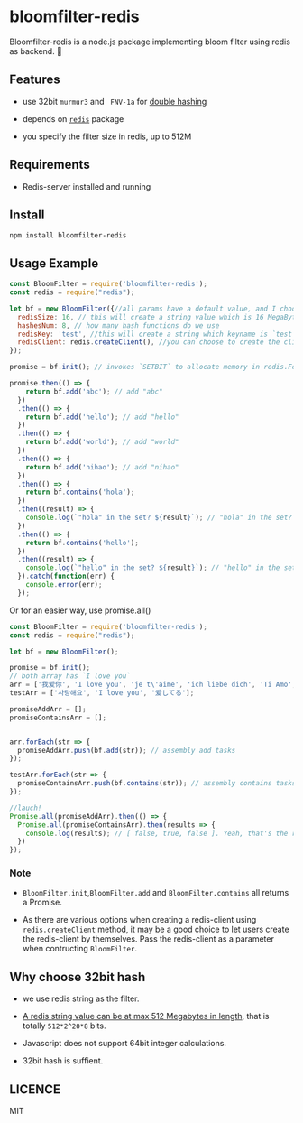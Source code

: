 # bloomfilter-redis

Bloomfilter-redis is a node.js package implementing bloom filter using redis as backend. 🚢

## Features
- use 32bit `murmur3` and ` FNV-1a` for [double hashing](https://en.wikipedia.org/wiki/Double_hashing)

- depends on [`redis`](https://www.npmjs.com/package/redis) package

- you specify the filter size in redis, up to 512M   

## Requirements

- Redis-server installed and running


## Install

```
npm install bloomfilter-redis
```

## Usage Example

```javascript
const BloomFilter = require('bloomfilter-redis');
const redis = require("redis");

let bf = new BloomFilter({//all params have a default value, and I choose some to present below
  redisSize: 16, // this will create a string value which is 16 MegaBytes in length
  hashesNum: 8, // how many hash functions do we use
  redisKey: 'test', //this will create a string which keyname is `test`
  redisClient: redis.createClient(), //you can choose to create the client by yourself
});

promise = bf.init(); // invokes `SETBIT` to allocate memory in redis.For details https://redis.io/commands/setbit

promise.then(() => {
    return bf.add('abc'); // add "abc"
  })
  .then(() => {
    return bf.add('hello'); // add "hello"
  })
  .then(() => {
    return bf.add('world'); // add "world"
  })
  .then(() => {
    return bf.add('nihao'); // add "nihao"
  })
  .then(() => {
    return bf.contains('hola');
  })
  .then((result) => {
    console.log(`"hola" in the set? ${result}`); // "hola" in the set? false
  })
  .then(() => {
    return bf.contains('hello');
  })
  .then((result) => {
    console.log(`"hello" in the set? ${result}`); // "hello" in the set? true
  }).catch(function(err) {
    console.error(err);
  });

```
Or for an easier way, use promise.all()

```javascript
const BloomFilter = require('bloomfilter-redis');
const redis = require("redis");

let bf = new BloomFilter();

promise = bf.init();
// both array has `I love you`
arr = ['我爱你', 'I love you', 'je t\'aime', 'ich liebe dich', 'Ti Amo', 'te amo vos amo'];
testArr = ['사랑해요', 'I love you', '爱してる'];

promiseAddArr = [];
promiseContainsArr = [];


arr.forEach(str => {
  promiseAddArr.push(bf.add(str)); // assembly add tasks
});

testArr.forEach(str => {
  promiseContainsArr.push(bf.contains(str)); // assembly contains tasks
});

//lauch!
Promise.all(promiseAddArr).then(() => {
  Promise.all(promiseContainsArr).then(results => {
    console.log(results); // [ false, true, false ]. Yeah, that's the right answer
  })
});

```

### Note
- `BloomFilter.init`,`BloomFilter.add` and `BloomFilter.contains` all returns a Promise.

- As there are various options when creating a redis-client using `redis.createClient` method, it may be a good choice to let users create the redis-client by themselves. Pass the redis-client as a parameter when contructing `BloomFilter`.


## Why choose 32bit hash
- we use redis string as the filter.

- [A redis string value can be at max 512 Megabytes in length](https://redis.io/topics/data-types), that is totally `512*2^20*8` bits.

- Javascript does not support 64bit integer calculations.

- 32bit hash is suffient.


## LICENCE

MIT
